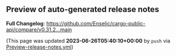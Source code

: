## Preview of auto-generated release notes
<!-- Release notes generated using configuration in .github/release.yml at main -->



**Full Changelog**: https://github.com/Enselic/cargo-public-api/compare/v0.31.2...main


(This page was updated **2023-06-26T05:40:10+00:00** by `push` via [Preview-release-notes.yml](https://github.com/Enselic/cargo-public-api/actions/runs/5374238220))
